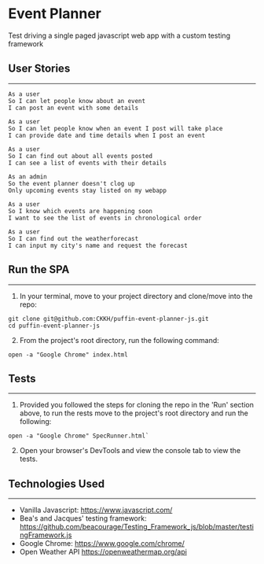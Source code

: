 Event Planner
=============
Test driving a single paged javascript web app with a custom testing framework

## User Stories
---------------
```
As a user
So I can let people know about an event
I can post an event with some details

As a user
So I can let people know when an event I post will take place
I can provide date and time details when I post an event

As a user
So I can find out about all events posted
I can see a list of events with their details

As an admin
So the event planner doesn't clog up
Only upcoming events stay listed on my webapp

As a user
So I know which events are happening soon
I want to see the list of events in chronological order

As a user
So I can find out the weatherforecast
I can input my city's name and request the forecast
```

## Run the SPA
--------------
1. In your terminal, move to your project directory and clone/move into the repo:

```
git clone git@github.com:CKKH/puffin-event-planner-js.git
cd puffin-event-planner-js
```
2. From the project's root directory, run the following command:

```
open -a "Google Chrome" index.html
```

## Tests
--------
1. Provided you followed the steps for cloning the repo in the 'Run' section above,
to run the rests move to the project's root directory and run the following:
```
open -a "Google Chrome" SpecRunner.html`
```

2. Open your browser's DevTools and view the console tab to view the tests.

## Technologies Used
--------------------
- Vanilla Javascript:                     https://www.javascript.com/
- Bea's and Jacques' testing framework:   https://github.com/beacourage/Testing_Framework_js/blob/master/testingFramework.js
- Google Chrome:                          https://www.google.com/chrome/
- Open Weather API                        https://openweathermap.org/api

